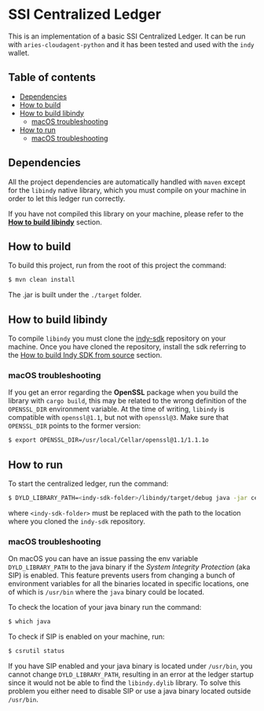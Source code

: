 # SSI Centralized Ledger

This is an implementation of a basic SSI Centralized Ledger. It can be run with `aries-cloudagent-python` and it has been tested and used with the `indy` wallet.

## Table of contents
- [Dependencies](#dependencies)
- [How to build](#how-to-build)
- [How to build libindy](#how-to-build-libindy)
  - [macOS troubleshooting](#macos-troubleshooting)
- [How to run](#how-to-run)
  - [macOS troubleshooting](#macos-troubleshooting)

## Dependencies

All the project dependencies are automatically handled with `maven` except for the `libindy` native library, which you must compile on your machine in order to let this ledger run correctly. 

If you have not compiled this library on your machine, please refer to the [**How to build libindy**](#how-to-build-libindy) section.

## How to build

To build this project, run from the root of this project the command:

```bash
$ mvn clean install
```

The .jar is built under the `./target` folder.

## How to build libindy

To compile `libindy` you must clone the [indy-sdk](https://github.com/hyperledger/indy-sdk) repository on your machine. Once you have cloned the repository, install the sdk referring to the [How to build Indy SDK from source](https://github.com/hyperledger/indy-sdk/blob/master/README.md#how-to-build-indy-sdk-from-source) section.

### macOS troubleshooting

If you get an error regarding the **OpenSSL** package when you build the library with `cargo build`, this may be related to the wrong definition of the `OPENSSL_DIR` environment variable. At the time of writing, `libindy` is compatible with `openssl@1.1`, but not with `openssl@3`. Make sure that `OPENSSL_DIR` points to the former version:

```bash
$ export OPENSSL_DIR=/usr/local/Cellar/openssl@1.1/1.1.1o
```

## How to run

To start the centralized ledger, run the command:

```bash
$ DYLD_LIBRARY_PATH=<indy-sdk-folder>/libindy/target/debug java -jar centralizedledger-0.0.1-SNAPSHOT.jar
```

where `<indy-sdk-folder>` must be replaced with the path to the location where you cloned the `indy-sdk` repository.

### macOS troubleshooting

On macOS you can have an issue passing the env variable `DYLD_LIBRARY_PATH` to the java binary if the *System Integrity Protection* (aka SIP) is enabled. This feature prevents users from changing a bunch of environment variables for all the binaries located in specific locations, one of which is `/usr/bin` where the `java` binary could be located.

To check the location of your java binary run the command:

```bash
$ which java
```

To check if SIP is enabled on your machine, run:

```bash
$ csrutil status
```

If you have SIP enabled and your java binary is located under `/usr/bin`, you cannot change `DYLD_LIBRARY_PATH`, resulting in an error at the ledger startup since it would not be able to find the `libindy.dylib` library. To solve this problem you either need to disable SIP or use a java binary located outside `/usr/bin`.
